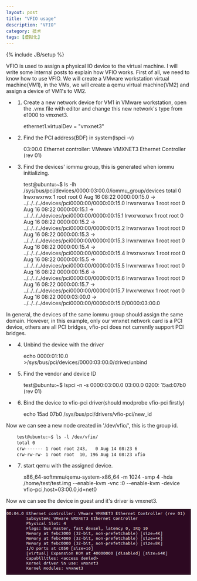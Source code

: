 ```yaml
---
layout: post
title: "VFIO usage"
description: "VFIO"
category: 技术
tags: [虚拟化]
---
```

{% include JB/setup %}


VFIO is used to assign a physical IO device to the virtual machine. I will write some internal posts to explain how VFIO works. First of all, we need to know how to use VFIO. We will create a VMware workstation virtual machine(VM1), in the VMs, we will create a qemu virtual machine(VM2) and assign a device of VM1's to VM2.

* 1. Create a new network device for VM1 in VMware workstation, open the .vmx file with editor and change this new network's type from e1000 to vmxnet3.

        ethernet1.virtualDev = "vmxnet3"


* 2. Find the PCI address(BDF) in system(lspci -v)

        03:00.0 Ethernet controller: VMware VMXNET3 Ethernet Controller (rev 01)

* 3. Find the devices' iommu group, this is generated when iommu initializing.

        test@ubuntu:~$ ls -lh /sys/bus/pci/devices/0000:03:00.0/iommu_group/devices
        total 0
        lrwxrwxrwx 1 root root 0 Aug 16 08:22 0000:00:15.0 -> ../../../../devices/pci0000:00/0000:00:15.0
        lrwxrwxrwx 1 root root 0 Aug 16 08:22 0000:00:15.1 -> ../../../../devices/pci0000:00/0000:00:15.1
        lrwxrwxrwx 1 root root 0 Aug 16 08:22 0000:00:15.2 -> ../../../../devices/pci0000:00/0000:00:15.2
        lrwxrwxrwx 1 root root 0 Aug 16 08:22 0000:00:15.3 -> ../../../../devices/pci0000:00/0000:00:15.3
        lrwxrwxrwx 1 root root 0 Aug 16 08:22 0000:00:15.4 -> ../../../../devices/pci0000:00/0000:00:15.4
        lrwxrwxrwx 1 root root 0 Aug 16 08:22 0000:00:15.5 -> ../../../../devices/pci0000:00/0000:00:15.5
        lrwxrwxrwx 1 root root 0 Aug 16 08:22 0000:00:15.6 -> ../../../../devices/pci0000:00/0000:00:15.6
        lrwxrwxrwx 1 root root 0 Aug 16 08:22 0000:00:15.7 -> ../../../../devices/pci0000:00/0000:00:15.7
        lrwxrwxrwx 1 root root 0 Aug 16 08:22 0000:03:00.0 -> ../../../../devices/pci0000:00/0000:00:15.0/0000:03:00.0

In general, the devices of the same iommu group should assign the same domain. However, in this example, only our vmxnet network card is a PCI device, others are all PCI bridges, vfio-pci does not currently support PCI bridges.


* 4. Unbind the device with the driver

        echo 0000:01:10.0 >/sys/bus/pci/devices/0000:03:00.0/driver/unbind

* 5. Find the vendor and device ID

        test@ubuntu:~$ lspci -n -s 0000:03:00.0
        03:00.0 0200: 15ad:07b0 (rev 01)

* 6. Bind the device to vfio-pci driver(should modprobe vfio-pci firstly)

        echo 15ad 07b0 /sys/bus/pci/drivers/vfio-pci/new_id

Now we can see a new node created in '/dev/vfio/', this is the group id.

        test@ubuntu:~$ ls -l /dev/vfio/
        total 0
        crw------- 1 root root 243,   0 Aug 14 08:23 6
        crw-rw-rw- 1 root root  10, 196 Aug 14 08:23 vfio

* 7. start qemu with the assigned device. 

        x86_64-softmmu/qemu-system-x86_64 -m 1024 -smp 4 -hda /home/test/test.img --enable-kvm -vnc :0 --enable-kvm -device vfio-pci,host=03:00.0,id=net0

Now we can see the device in guest and it's driver is vmxnet3.

![](/assets/img/vfio1/1.png)

